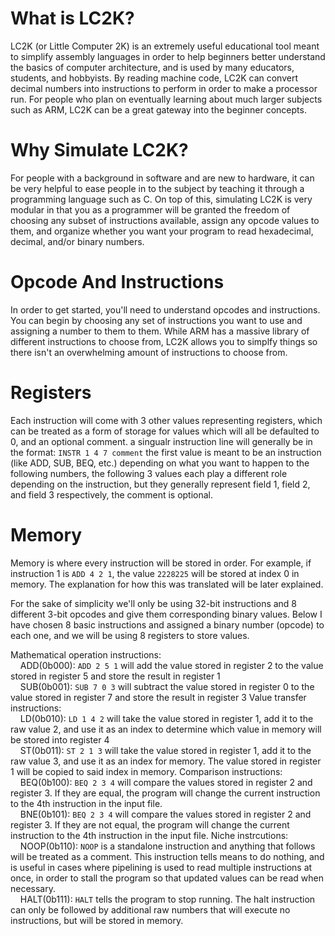 # What is LC2K?
LC2K (or Little Computer 2K) is an extremely useful educational tool meant to simplify assembly languages in order to help beginners better understand the basics of computer architecture, and is used by many educators, students, and hobbyists. By reading machine code, LC2K can convert decimal numbers into instructions to perform in order to make a processor run. For people who plan on eventually learning about much larger subjects such as ARM, LC2K can be a great gateway into the beginner concepts.


# Why Simulate LC2K?
For people with a background in software and are new to hardware, it can be very helpful to ease people in to the subject by teaching it through a programming language such as C. On top of this, simulating LC2K is very modular in that you as a programmer will be granted the freedom of choosing any subset of instructions available, assign any opcode values to them, and organize whether you want your program to read hexadecimal, decimal, and/or binary numbers.


# Opcode And Instructions
In order to get started, you'll need to understand opcodes and instructions. You can begin by choosing any set of instructions you want to use and assigning a number to them to them. While ARM has a massive library of different instructions to choose from, LC2K allows you to simplfy things so there isn't an overwhelming amount of instructions to choose from. 

# Registers
Each instruction will come with 3 other values representing registers, which can be treated as a form of storage for values which will all be defaulted to 0, and an optional comment. a singualr instruction line will generally be in the format: ```INSTR 1 4 7 comment``` the first value is meant to be an instruction (like ADD, SUB, BEQ, etc.) depending on what you want to happen to the following numbers, the following 3 values each play a different role depending on the instruction, but they generally represent field 1, field 2, and field 3 respectively, the comment is optional.

# Memory
Memory is where every instruction will be stored in order. For example, if instruction 1 is ```ADD 4 2 1```, the value ```2228225``` will be stored at index 0 in memory. The explanation for how this was translated will be later explained.

For the sake of simplicity we'll only be using 32-bit instructions and 8 different 3-bit opcodes and give them corresponding binary values. Below I have chosen 8 basic instructions and assigned a binary number (opcode) to each one, and we will be using 8 registers to store values.

Mathematical operation instructions:
  <br>&nbsp;&nbsp;&nbsp;&nbsp;ADD(0b000): ```ADD 2 5 1``` will add the value stored in register 2 to the value stored in register 5 and store the result in register 1
  <br>&nbsp;&nbsp;&nbsp;&nbsp;SUB(0b001): ```SUB 7 0 3``` will subtract the value stored in register 0 to the value stored in register 7 and store the result in register 3
Value transfer instructions:
  <br>&nbsp;&nbsp;&nbsp;&nbsp;LD(0b010): ```LD 1 4 2``` will take the value stored in register 1, add it to the raw value 2, and use it as an index to determine which value in memory will be stored into register 4
  <br>&nbsp;&nbsp;&nbsp;&nbsp;ST(0b011): ```ST 2 1 3``` will take the value stored in register 1, add it to the raw value 3, and use it as an index for memory. The value stored in register 1 will be copied to said index in memory.
Comparison instructions:
  <br>&nbsp;&nbsp;&nbsp;&nbsp;BEQ(0b100): ```BEQ 2 3 4``` will compare the values stored in register 2 and register 3. If they are equal, the program will change the current instruction to the 4th instruction in the input file.
  <br>&nbsp;&nbsp;&nbsp;&nbsp;BNE(0b101): ```BEQ 2 3 4``` will compare the values stored in register 2 and register 3. If they are not equal, the program will change the current instruction to the 4th instruction in the input file.
Niche instrcutions:
  <br>&nbsp;&nbsp;&nbsp;&nbsp;NOOP(0b110): ```NOOP``` is a standalone instruction and anything that follows will be treated as a comment. This instruction tells means to do nothing, and is useful in cases where pipelining is used to read multiple instructions at once, in order to stall the program so that updated values can be read when necessary.
  <br>&nbsp;&nbsp;&nbsp;&nbsp;HALT(0b111): ```HALT``` tells the program to stop running. The halt instruction can only be followed by additional raw numbers that will execute no instructions, but will be stored in memory.

